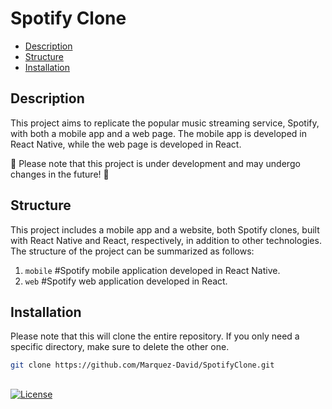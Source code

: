 # Spotify Clone

- [Description](#description)
- [Structure](#structure)
- [Installation](#installation)

## Description

This project aims to replicate the popular music streaming service, Spotify, with both a mobile app and a web page. The mobile app is developed in React Native, while the web page is developed in React.

🚀 Please note that this project is under development and may undergo changes in the future! 🚀

## Structure

This project includes a mobile app and a website, both Spotify clones, built with React Native and React, respectively, in addition to other technologies. The structure of the project can be summarized as follows:

1. `mobile` #Spotify mobile application developed in React Native.
2. `web` #Spotify web application developed in React.

## Installation

Please note that this will clone the entire repository. If you only need a specific directory, make sure to delete the other one.

```bash
git clone https://github.com/Marquez-David/SpotifyClone.git
```

##

[![License](https://img.shields.io/static/v1?label=License&message=MIT&color=blue&?style=plastic&logo=appveyor)](https://github.com/Marquez-David/SpotifyClone/blob/main/LICENSE)
